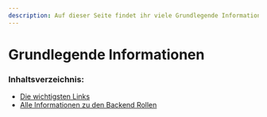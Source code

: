 ```yaml
---
description: Auf dieser Seite findet ihr viele Grundlegende Informationen.
---
```


# Grundlegende Informationen

### Inhaltsverzeichnis:

* [Die wichtigsten Links](wichtige-links.md)
* [Alle Informationen zu den Backend Rollen](backend-rollen.md)

